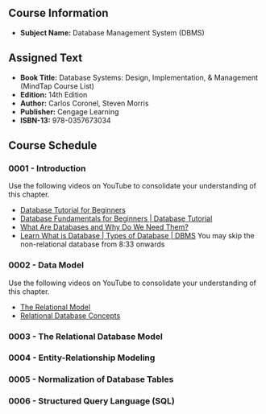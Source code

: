 ## Course Information
- **Subject Name:** Database Management System (DBMS)



## Assigned Text
- **Book Title:** Database Systems: Design, Implementation, & Management (MindTap Course List)
- **Edition:** 14th Edition
- **Author:** Carlos Coronel, Steven Morris
- **Publisher:** Cengage Learning
- **ISBN-13:** 978-0357673034



## Course Schedule
### 0001 - Introduction
Use the following videos on YouTube to consolidate your understanding of this chapter.
- [Database Tutorial for Beginners](https://www.youtube.com/watch?v=wR0jg0eQsZA&t=248s)
- [Database Fundamentals for Beginners | Database Tutorial](https://www.youtube.com/watch?v=sIi7IfiTIsA)
- [What Are Databases and Why Do We Need Them?](https://www.youtube.com/watch?v=djEZeF4KTaM)
- [Learn What is Database | Types of Database | DBMS](https://www.youtube.com/watch?v=j09EQ-xlh88)
You may skip the non-relational database from 8:33 onwards


### 0002 - Data Model
Use the following videos on YouTube to consolidate your understanding of this chapter.
- [The Relational Model](https://www.youtube.com/watch?v=PH17p5vORyk)
- [Relational Database Concepts](https://www.youtube.com/watch?v=NvrpuBAMddw&t=63s)

### 0003 - The Relational Database Model

### 0004 - Entity-Relationship Modeling

### 0005 - Normalization of Database Tables

### 0006 - Structured Query Language (SQL)
